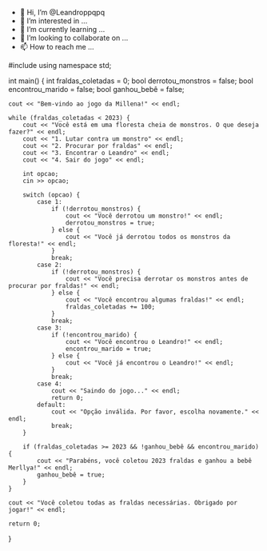 - 👋 Hi, I’m @Leandroppqpq
- 👀 I’m interested in ...
- 🌱 I’m currently learning ...
- 💞️ I’m looking to collaborate on ...
- 📫 How to reach me ...

<!---
Leandroppqpq/Leandroppqpq is a ✨ special ✨ repository because its `README.md` (this file) appears on your GitHub profile.
You can click the Preview link to take a look at your changes.
--->
#include <iostream>
using namespace std;

int main() {
    int fraldas_coletadas = 0;
    bool derrotou_monstros = false;
    bool encontrou_marido = false;
    bool ganhou_bebê = false;

    cout << "Bem-vindo ao jogo da Millena!" << endl;

    while (fraldas_coletadas < 2023) {
        cout << "Você está em uma floresta cheia de monstros. O que deseja fazer?" << endl;
        cout << "1. Lutar contra um monstro" << endl;
        cout << "2. Procurar por fraldas" << endl;
        cout << "3. Encontrar o Leandro" << endl;
        cout << "4. Sair do jogo" << endl;

        int opcao;
        cin >> opcao;

        switch (opcao) {
            case 1:
                if (!derrotou_monstros) {
                    cout << "Você derrotou um monstro!" << endl;
                    derrotou_monstros = true;
                } else {
                    cout << "Você já derrotou todos os monstros da floresta!" << endl;
                }
                break;
            case 2:
                if (!derrotou_monstros) {
                    cout << "Você precisa derrotar os monstros antes de procurar por fraldas!" << endl;
                } else {
                    cout << "Você encontrou algumas fraldas!" << endl;
                    fraldas_coletadas += 100;
                }
                break;
            case 3:
                if (!encontrou_marido) {
                    cout << "Você encontrou o Leandro!" << endl;
                    encontrou_marido = true;
                } else {
                    cout << "Você já encontrou o Leandro!" << endl;
                }
                break;
            case 4:
                cout << "Saindo do jogo..." << endl;
                return 0;
            default:
                cout << "Opção inválida. Por favor, escolha novamente." << endl;
                break;
        }

        if (fraldas_coletadas >= 2023 && !ganhou_bebê && encontrou_marido) {
            cout << "Parabéns, você coletou 2023 fraldas e ganhou a bebê Merllya!" << endl;
            ganhou_bebê = true;
        }
    }

    cout << "Você coletou todas as fraldas necessárias. Obrigado por jogar!" << endl;

    return 0;
}
